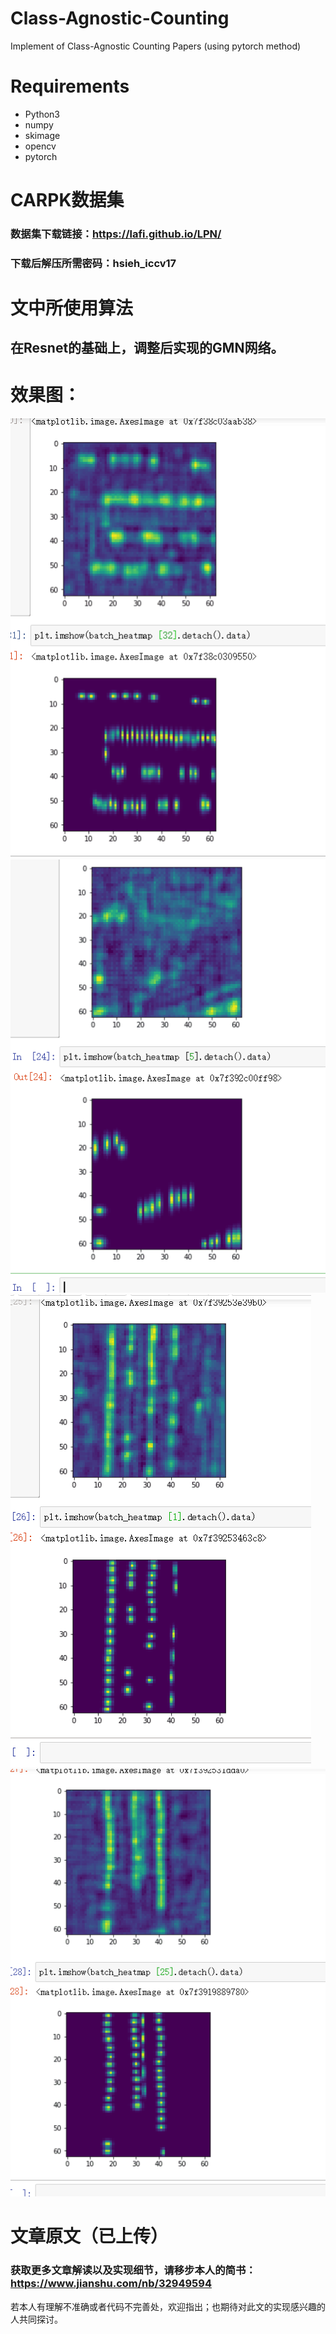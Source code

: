 # Class-Agnostic-Counting
Implement of Class-Agnostic Counting Papers (using pytorch method) 
# Requirements
 - Python3
 - numpy
 - skimage
 - opencv
 - pytorch

# CARPK数据集
### 数据集下载链接：https://lafi.github.io/LPN/
### 下载后解压所需密码：hsieh_iccv17

# 文中所使用算法
## 在Resnet的基础上，调整后实现的GMN网络。 

# 效果图：
![img1](https://github.com/POLARBEARWYY/Class-Agnostic-Counting/blob/master/output%26heatmap1.PNG)
![img2](https://github.com/POLARBEARWYY/Class-Agnostic-Counting/blob/master/output%26heatmap2.PNG)
![img3](https://github.com/POLARBEARWYY/Class-Agnostic-Counting/blob/master/output%26heatmap3.PNG)
![img4](https://github.com/POLARBEARWYY/Class-Agnostic-Counting/blob/master/output%26heatmap4.PNG)



# 文章原文（已上传）
### 获取更多文章解读以及实现细节，请移步本人的简书：https://www.jianshu.com/nb/32949594

若本人有理解不准确或者代码不完善处，欢迎指出；也期待对此文的实现感兴趣的人共同探讨。

